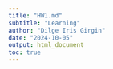 ```yaml
---
title: "HW1.md"
subtitle: "Learning"
author: "Dilge Iris Girgin"
date: "2024-10-05"
output: html_document
toc: true
---
```

